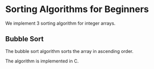 # Sorting Algorithms for Beginners
We implement 3 sorting algorithm for integer arrays.

## Bubble Sort


The bubble sort algorithm sorts the array in ascending order.

The algorithm is implemented in C.
